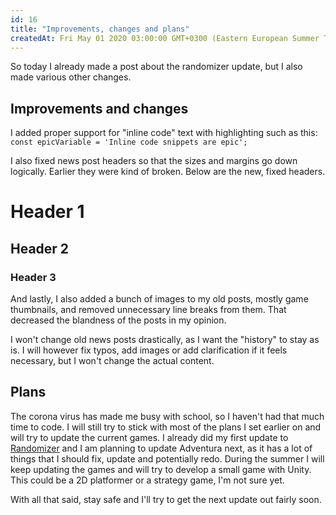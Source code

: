 ```yaml
---
id: 16
title: "Improvements, changes and plans"
createdAt: Fri May 01 2020 03:00:00 GMT+0300 (Eastern European Summer Time)
---
```


So today I already made a post about the randomizer update, but I also made various other changes.

## Improvements and changes

I added proper support for "inline code" text with highlighting such as this: `const epicVariable = 'Inline code snippets are epic';`

I also fixed news post headers so that the sizes and margins go down logically. Earlier they were kind of broken. Below are the new, fixed headers.

# Header 1

## Header 2

### Header 3

And lastly, I also added a bunch of images to my old posts, mostly game thumbnails, and removed unnecessary line breaks from them. That decreased the blandness of the posts in my opinion.  

I won't change old news posts drastically, as I want the "history" to stay as is. I will however fix typos, add images or add clarification if it feels necessary, but I won't change the actual content.

## Plans

The corona virus has made me busy with school, so I haven't had that much time to code. I will still try to stick with most of the plans I set earlier on and will try to update the current games. I already did my first update to [Randomizer](/randomizer) and I am planning to update Adventura next, as it has a lot of things that I should fix, update and potentially redo. During the summer I will keep updating the games and will try to develop a small game with Unity. This could be a 2D platformer or a strategy game, I'm not sure yet.

With all that said, stay safe and I'll try to get the next update out fairly soon.